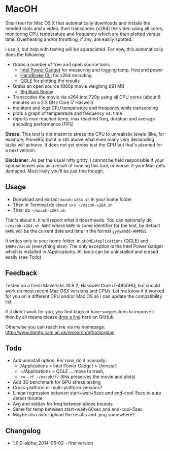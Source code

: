 MacOH
=====

Small tool for Mac OS X that automatically downloads and installs the needed tools and a video, then transcodes (x264) the video using all cores, monitoring CPU temperature and frequency which are then plotted versus time. Overheating and/or throttling, if any, are easily spotted.

I use it, but help with testing will be appreciated. For now, this automatically does the following:

- Grabs a number of free and open source tools
  - [Intel Power Gadget](https://software.intel.com/en-us/articles/intel-power-gadget-20) for measuring and logging temp, freq and power
  - [HandBrake CLI](http://handbrake.fr) for x264 encoding
  - [QGLE](http://glx.sourceforge.net) for plotting the results
- Grabs an open source 1080p movie weighing 691 MB
  - [Big Buck Bunny](http://www.bigbuckbunny.org)
- Transcodes the movie via x264 into 720p using all CPU cores (about 8 minutes on a 2.3 GHz Core i7 Haswell)
- monitors and logs CPU temperature and frequency while transcoding
- plots a graph of temperature and frequency vs. time
- reports max reached temp, max reached freq, duration and average encoding performance (FPS)

**Stress:** This tool is not meant to stress the CPU to unrealistic levels (like, for example, Prime95) but it is still above what even many very demanding tasks will achieve. It does not yet stress test the GPU but that's planned for a next version.

**Disclaimer:** As per the usual nitty gritty, I cannot be held responsible if your spouse leaves you as a result of running this tool, or worse: if your Mac gets damaged. Most likely you'll be just fine though.

## Usage

- Donwload and extract `macoh-x264.sh` in your home folder
- Then in Terminal do `chmod u+x ~/macoh-x264.sh`
- Then do `~/macoh-x264.sh`

That's about it. It will report what it does/needs. You can optionally do `~/macoh-x264.sh NAME` where `NAME` is some identifier for the test, by default `NAME` will be the current date and time in the format `yyyymmdd-HHMMSS`.

It writes only to your home folder, in `$HOME/Applications` (QGLE) and `$HOME/macoh` (everything else). The only exception is the Intel Power Gadget which is installed in /Applications. All tools can be uninstalled and erased easily (see Todo).

## Feedback

Tested on a fresh Mavericks 10.9.2, Hasswell Core i7-4850HQ, but should work on most recent Mac OSX versions and CPUs. Let me know if it worked for you on a different CPU and/or Mac OS so I can update the compatibility list. 

If it didn't work for you, you find bugs or have suggestions to improve it then by all means please [drop a line](https://github.com/qnxor/macoh/issues) here on GitHub.

Otherwise you can reach me via my homepage: http://www.damtp.cam.ac.uk/research/afha/bogdan

## Todo

- Add uninstall option. For now, do it manually:
  - /Applications > Intel Power Gadget > Uninstall
  - ~/Applications > QGLE ... move to trash,
  - `rm -rf ~/macoh/*/` (this preserves the movie and plots)
- Add 3D benchmark for GPU stress testing
- Cross-platform or multi-platform versions?
- Linear regression between start+wait+5sec and end-cool-5sec to auto detect throttle
- Avg and stddev for freq between above bounds
- Same for temp between start+wait+60sec and end-cool-5sec
- Maybe also auto-upload the results and .png somewhere?

## Changelog

- 1.0.0-alpha, 2014-05-02 - first version
